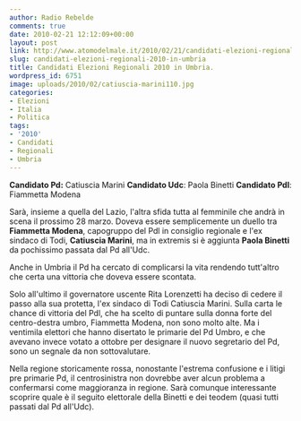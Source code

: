 ```yaml
---
author: Radio Rebelde
comments: true
date: 2010-02-21 12:12:09+00:00
layout: post
link: http://www.atomodelmale.it/2010/02/21/candidati-elezioni-regionali-2010-in-umbria/
slug: candidati-elezioni-regionali-2010-in-umbria
title: Candidati Elezioni Regionali 2010 in Umbria.
wordpress_id: 6751
image: uploads/2010/02/catiuscia-marini110.jpg
categories:
- Elezioni
- Italia
- Politica
tags:
- '2010'
- Candidati
- Regionali
- Umbria
---
```


**Candidato Pd:** Catiuscia Marini
**Candidato Udc**: Paola Binetti
**Candidato Pdl**: Fiammetta Modena

Sarà, insieme a quella del Lazio, l'altra sfida tutta al femminile che andrà in scena il prossimo 28 marzo. Doveva essere semplicemente un duello tra  **Fiammetta Modena**, capogruppo del Pdl in consiglio regionale e l'ex sindaco di Todi, **Catiuscia Marini**, ma in extremis si è aggiunta **Paola Binetti** da pochissimo passata dal Pd all'Udc.

Anche in Umbria il Pd ha cercato di complicarsi la vita rendendo tutt'altro che certa una vittoria che doveva essere scontata.

Solo all'ultimo il governatore uscente Rita Lorenzetti ha deciso di cedere il passo alla sua protetta, l'ex sindaco di Todi Catiuscia Marini. Sulla carta le chance di vittoria del Pdl, che ha scelto di puntare sulla donna forte del centro-destra umbro, Fiammetta Modena, non sono molto alte. Ma i ventimila elettori che hanno disertato le primarie del Pd Umbro, e che avevano invece votato a ottobre per designare il nuovo segretario del Pd, sono un segnale da non sottovalutare.

Nella regione storicamente rossa, nonostante l'estrema confusione e i litigi pre primarie Pd, il centrosinistra non dovrebbe aver alcun problema a confermarsi come maggioranza in regione. Sarà comunque interessante scoprire quale è il seguito elettorale della Binetti e dei teodem (quasi tutti passati dal Pd all'Udc).
